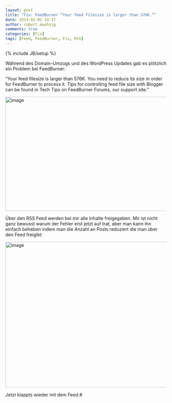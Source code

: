 ```yaml
---
layout: post
title: "Fix: FeedBurner “Your feed filesize is larger than 576K.”"
date: 2014-02-02 14:37
author: robert.muehsig
comments: true
categories: [Fix]
tags: [Feed, FeedBurner, Fix, RSS]
---
```

{% include JB/setup %}
<p>Während des Domain-Umzugs und des WordPress Updates gab es plötzlich ein Problem bei FeedBurner:</p> <p>“Your feed filesize is larger than 576K. You need to reduce its size in order for FeedBurner to process it. Tips for controlling feed file size with Blogger can be found in Tech Tips on FeedBurner Forums, our support site.”</p> <p><a href="{{BASE_PATH}}/assets/wp-images/image1980.png"><img title="image" style="border-left-width: 0px; border-right-width: 0px; background-image: none; border-bottom-width: 0px; padding-top: 0px; padding-left: 0px; display: inline; padding-right: 0px; border-top-width: 0px" border="0" alt="image" src="{{BASE_PATH}}/assets/wp-images/image_thumb1116.png" width="577" height="356"></a></p> <p>Über den RSS Feed werden bei mir alle Inhalte freigegeben. Mir ist nicht ganz bewusst warum der Fehler erst jetzt auf trat, aber man kann ihn einfach beheben indem man die Anzahl an Posts reduziert die man über den Feed freigibt:</p> <p><a href="{{BASE_PATH}}/assets/wp-images/image1981.png"><img title="image" style="border-left-width: 0px; border-right-width: 0px; background-image: none; border-bottom-width: 0px; padding-top: 0px; padding-left: 0px; display: inline; padding-right: 0px; border-top-width: 0px" border="0" alt="image" src="{{BASE_PATH}}/assets/wp-images/image_thumb1117.png" width="533" height="454"></a></p> <p>Jetzt klappts wieder mit dem Feed.#</p>
